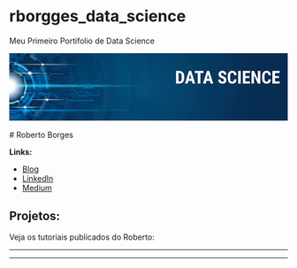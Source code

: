 # rborgges_data_science
Meu Primeiro Portifolio de Data Science
<p align="center">
  <img src="banner.png" >
</p>
# Roberto Borges 


**Links:**
* [Blog]()
* [LinkedIn]()
* [Medium]()


## Projetos:
Veja os tutoriais publicados do Roberto:


---

---
